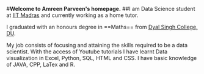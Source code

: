 #**Welcome to Amreen Parveen's homepage.**
##I am Data Science student at [IIT Madras](https://onlinedegree.iitm.ac.in/) and currently working as a home tutor.

I graduated with an honours degree in ==Maths== from [Dyal Singh College, DU](https://www.dsc.du.ac.in/).

My job consists of focusing and attaining the skills required to be a data scientist.
With the access of Youtube tutorials I have learnt Data visualization in Excel, Python, SQL, HTML and CSS.
I have basic knowledge of JAVA, CPP, LaTex and R.
